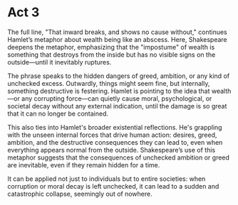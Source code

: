 # Act 3
The full line, "That inward breaks, and shows no cause without," continues Hamlet’s metaphor about wealth being like an abscess. Here, Shakespeare deepens the metaphor, emphasizing that the "impostume" of wealth is something that destroys from the inside but has no visible signs on the outside—until it inevitably ruptures.

The phrase speaks to the hidden dangers of greed, ambition, or any kind of unchecked excess. Outwardly, things might seem fine, but internally, something destructive is festering. Hamlet is pointing to the idea that wealth—or any corrupting force—can quietly cause moral, psychological, or societal decay without any external indication, until the damage is so great that it can no longer be contained.

This also ties into Hamlet's broader existential reflections. He's grappling with the unseen internal forces that drive human action: desires, greed, ambition, and the destructive consequences they can lead to, even when everything appears normal from the outside. Shakespeare’s use of this metaphor suggests that the consequences of unchecked ambition or greed are inevitable, even if they remain hidden for a time.

It can be applied not just to individuals but to entire societies: when corruption or moral decay is left unchecked, it can lead to a sudden and catastrophic collapse, seemingly out of nowhere.